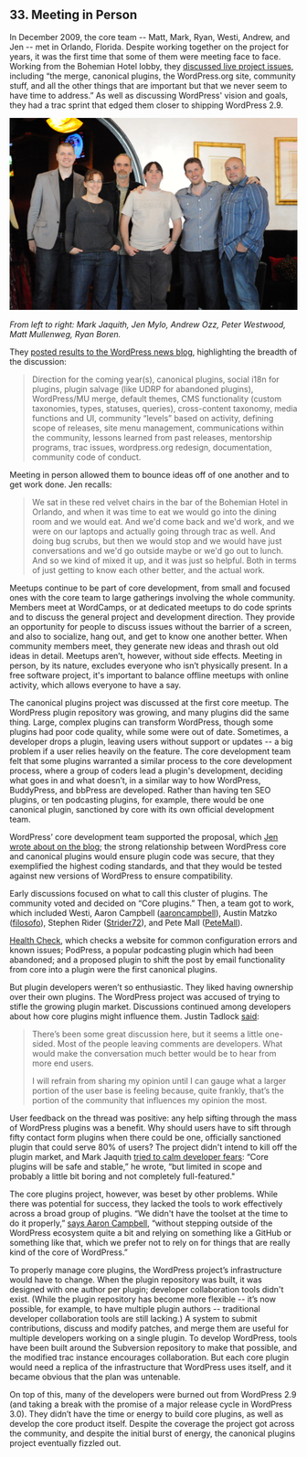 
## 33. Meeting in Person

In December 2009, the core team -- Matt, Mark, Ryan, Westi, Andrew, and Jen -- met in Orlando, Florida. Despite working together on the project for years, it was the first time that some of them were meeting face to face. Working from the Bohemian Hotel lobby, they <a href="https://wordpress.org/news/2009/12/intermission/">discussed live project issues</a>, including “the merge, canonical plugins, the WordPress.org site, community stuff, and all the other things that are important but that we never seem to have time to address.” As well as discussing WordPress' vision and goals, they had a trac sprint that edged them closer to shipping WordPress 2.9.

<img src="../../Resources/images/33/1st-core-meetup.jpg" width="800px" />

*From left to right: Mark Jaquith, Jen Mylo, Andrew Ozz, Peter Westwood, Matt Mullenweg, Ryan Boren.*

They <a href="http://wordpress.org/news/2009/12/core-team-meetup-results/">posted results to the WordPress news blog</a>, highlighting the breadth of the discussion: 	

<blockquote>Direction for the coming year(s), canonical plugins, social i18n for plugins, plugin salvage (like UDRP for abandoned plugins), WordPress/MU merge, default themes, CMS functionality (custom taxonomies, types, statuses, queries), cross-content taxonomy, media functions and UI, community “levels” based on activity, defining scope of releases, site menu management, communications within the community, lessons learned from past releases, mentorship programs, trac issues, wordpress.org redesign, documentation, community code of conduct.</blockquote>

Meeting in person allowed them to bounce ideas off of one another and to get work done. Jen recalls:

<blockquote>We sat in these red velvet chairs in the bar of the Bohemian Hotel in Orlando, and when it was time to eat we would go into the dining room and we would eat. And we'd come back and we'd work, and we were on our laptops and actually going through trac as well. And doing bug scrubs, but then we would stop and we would have just conversations and we'd go outside maybe or we'd go out to lunch. And so we kind of mixed it up, and it was just so helpful. Both in terms of just getting to know each other better, and the actual work.</blockquote>

Meetups continue to be part of core development, from small and focused ones with the core team to large gatherings involving the whole community. Members meet at WordCamps, or at dedicated meetups to do code sprints and to discuss the general project and development direction. They provide an opportunity for people to discuss issues without the barrier of a screen, and also to socialize, hang out, and get to know one another better. When community members meet, they generate new ideas and thrash out old ideas in detail. Meetups aren’t, however, without side effects. Meeting in person, by its nature, excludes everyone who isn’t physically present. In a free software project, it's important to balance offline meetups with online activity, which allows everyone to have a say.

The canonical plugins project was discussed at the first core meetup. The WordPress plugin repository was growing, and many plugins did the same thing. Large, complex plugins can transform WordPress, though some plugins had poor code quality, while some were out of date. Sometimes, a developer drops a plugin, leaving users without support or updates -- a big problem if a user relies heavily on the feature. The core development team felt that some plugins warranted a similar process to the core development process, where a group of coders lead a plugin's development, deciding what goes in and what doesn’t, in a similar way to how WordPress, BuddyPress, and bbPress are developed. Rather than having ten SEO plugins, or ten podcasting plugins, for example, there would be one canonical plugin, sanctioned by core with its own official development team. 

WordPress’ core development team supported the proposal, which <a href="http://wordpress.org/news/2009/12/canonical-plugins/">Jen wrote about on the blog</a>; the strong relationship between WordPress core and canonical plugins would ensure plugin code was secure, that they exemplified the highest coding standards, and that they would be tested against new versions of WordPress to ensure compatibility.

Early discussions focused on what to call this cluster of plugins. The community voted and decided on “Core plugins.” Then, a team got to work, which included Westi, Aaron Campbell (<a href="http://profiles.wordpress.org/aaroncampbell">aaroncampbell</a>), Austin Matzko (<a href="http://profiles.wordpress.org/filosofo">filosofo</a>), Stephen Rider (<a href="http://profiles.wordpress.org/Strider72">Strider72</a>), and Pete Mall (<a href="http://profiles.wordpress.org/PeteMall/">PeteMall</a>).

<a href="https://wordpress.org/plugins/health-check/">Health Check</a>, which checks a website for common configuration errors and known issues; PodPress, a popular podcasting plugin which had been abandoned; and a proposed plugin to shift the post by email functionality from core into a plugin were the first canonical plugins. 

But plugin developers weren’t so enthusiastic. They liked having ownership over their own plugins. The WordPress project was accused of trying to stifle the growing plugin market. Discussions continued among developers about how core plugins might influence them. Justin Tadlock <a href="http://onefinejay.com/2010/01/10/shackling-a-free-market-wordpress-canonical-plugins/comment-page-2#comment-7578">said</a>:

<blockquote>There’s been some great discussion here, but it seems a little one-sided. Most of the people leaving comments are developers. What would make the conversation much better would be to hear from more end users.

I will refrain from sharing my opinion until I can gauge what a larger portion of the user base is feeling because, quite frankly, that’s the portion of the community that influences my opinion the most.</blockquote>

User feedback on the thread was positive: any help sifting through the mass of WordPress plugins was a benefit. Why should users have to sift through fifty contact form plugins when there could be one, officially sanctioned plugin that could serve 80% of users? The project didn't intend to kill off the plugin market, and Mark Jaquith <a href="http://onefinejay.com/2010/01/10/shackling-a-free-market-wordpress-canonical-plugins/comment-page-2#comment-7589">tried to calm developer fears</a>: “Core plugins will be safe and stable,” he wrote, “but limited in scope and probably a little bit boring and not completely full-featured."

The core plugins project, however, was beset by other problems. While there was potential for success, they lacked the tools to work effectively across a broad group of plugins. “We didn't have the toolset at the time to do it properly,” <a href="http://archive.wordpress.org/interviews/2014_06_05_Campbell.html#L32">says Aaron Campbell</a>, “without stepping outside of the WordPress ecosystem quite a bit and relying on something like a GitHub or something like that, which we prefer not to rely on for things that are really kind of the core of WordPress.” 

To properly manage core plugins, the WordPress project’s infrastructure would have to change. When the plugin repository was built, it was designed with one author per plugin; developer collaboration tools didn't exist. (While the plugin repository has become more flexible -- it’s now possible, for example, to have multiple plugin authors -- traditional developer collaboration tools are still lacking.) A system to submit contributions, discuss and modify patches, and merge them are useful for multiple developers working on a single plugin. To develop WordPress, tools have been built around the Subversion repository to make that possible, and the modified trac instance encourages collaboration. But each core plugin would need a replica of the infrastructure that WordPress uses itself, and it became obvious that the plan was untenable.	

On top of this, many of the developers were burned out from WordPress 2.9 (and taking a break with the promise of a major release cycle in WordPress 3.0). They didn’t have the time or energy to build core plugins, as well as develop the core product itself. Despite the coverage the project got across the community, and despite the initial burst of energy, the canonical plugins project eventually fizzled out.
